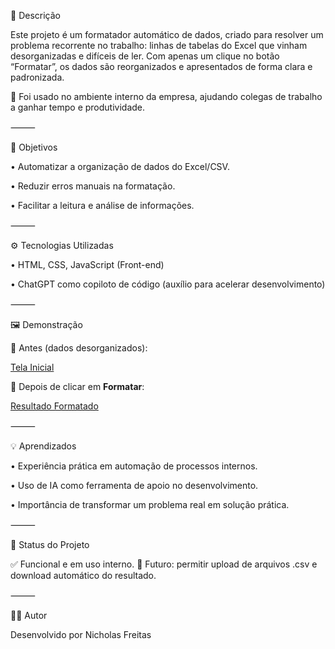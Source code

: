 📝 Descrição

Este projeto é um formatador automático de dados, criado para resolver um problema recorrente no trabalho: linhas de tabelas do Excel que vinham desorganizadas e difíceis de ler.
Com apenas um clique no botão “Formatar”, os dados são reorganizados e apresentados de forma clara e padronizada.

🚀 Foi usado no ambiente interno da empresa, ajudando colegas de trabalho a ganhar tempo e produtividade.

⸻

🎯 Objetivos

•	Automatizar a organização de dados do Excel/CSV.
	
•	Reduzir erros manuais na formatação.
	
•	Facilitar a leitura e análise de informações.

⸻

⚙️ Tecnologias Utilizadas

•	HTML, CSS, JavaScript (Front-end)
	
•	ChatGPT como copiloto de código (auxílio para acelerar desenvolvimento)

⸻

🖼️ Demonstração

📌 Antes (dados desorganizados):

[Tela Inicial](./img/Tela_inicial.png.png)

📌 Depois de clicar em **Formatar**:

[Resultado Formatado](./img/resultado_formatado.png.png)

⸻

💡 Aprendizados

•	Experiência prática em automação de processos internos.

•	Uso de IA como ferramenta de apoio no desenvolvimento.

•	Importância de transformar um problema real em solução prática.

⸻

📌 Status do Projeto

✅ Funcional e em uso interno.
💭 Futuro: permitir upload de arquivos .csv e download automático do resultado.

⸻

👨‍💻 Autor

Desenvolvido por Nicholas Freitas 
   
